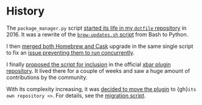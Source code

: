 # History

The `package_manager.py` script [started its life in my `dotfile`
repository](https://github.com/kdeldycke/dotfiles/commit/bfcc51e318b40c4283974548cfa1712d082be121#diff-c8127ac6af9d4a21e366ff740db2eeb5)
in 2016. It was a rewrite of the [`brew-updates.sh`
script](https://github.com/matryer/xbar-plugins/blob/master/Dev/Homebrew/brew-updates.1h.sh)
from Bash to Python.

I then [merged both Homebrew and
Cask](https://github.com/kdeldycke/dotfiles/commit/792d32bfddfc3511ea10c10513b62e269f145148#diff-c8127ac6af9d4a21e366ff740db2eeb5)
upgrade in the same single script to fix an [issue preventing them to run
concurrently](https://github.com/matryer/xbar-plugins/issues/493).

I finally [proposed the script for
inclusion](https://github.com/matryer/xbar-plugins/pull/466) in the official
[xbar plugin repository](https://github.com/matryer/xbar-plugins). It lived
there for a couple of weeks and saw a huge amount of contributions by the
community.

With its complexity increasing, it was [decided to move the
plugin](https://github.com/matryer/xbar-plugins/issues/525) to
{gh}`its own repository <>`. For details, see the [migration
script](https://gist.github.com/kdeldycke/13712cb70e9c1cf4f338eb10dcc059f0).

